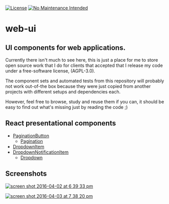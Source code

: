 [![License](https://img.shields.io/badge/license-AGPL--3.0-lightgrey.svg)](https://github.com/fczuardi/roboviario/blob/master/LICENSE)
[![No Maintenance Intended](http://unmaintained.tech/badge.svg)](http://unmaintained.tech/)

# web-ui
## UI components for web applications.

Currently there isn't much to see here, this is just a place for me to store
open source work that I do for clients that accepted that I release my code
under a free-software license, (AGPL-3.0).

The component sets and automated tests from this repository will probably
not work out-of-the box because they were just copied from another projects
with different setups and dependencies each.

However, feel free to browse, study and reuse them if you can, it should be
easy to find out what's missing just by reading the code ;)

## React presentational components

- [PaginationButton][/nav/PaginationButton]
    - [Pagination][/nav/Pagination]
- [DropdownItem][/inputs/DropdownItem]
- [DropdownNotificationItem][/inputs/DropdownNotificationItem]
    - [Dropdown][/inputs/Dropdown]

## Screenshots

[![screen shot 2016-04-02 at 6 39 33 pm](https://cloud.githubusercontent.com/assets/7760/14229176/db1389d6-f902-11e5-80bd-6dc7558cb221.png)][/nav/Pagination]

[![screen shot 2016-04-03 at 7 38 20 pm](https://cloud.githubusercontent.com/assets/7760/14235405/c2fc88b2-f9d3-11e5-8fcb-2bac6ada1252.png)][/inputs/Dropdown]


[/nav/Pagination]: https://github.com/fczuardi/web-ui/blob/master/src/crave/components/nav/Pagination.js
[/nav/PaginationButton]: https://github.com/fczuardi/web-ui/blob/master/src/crave/components/nav/PaginationButton.js
[/inputs/DropdownItem]: https://github.com/fczuardi/web-ui/blob/master/src/crave/components/inputs/DropdownItem.js
[/inputs/DropdownNotificationItem]: https://github.com/fczuardi/web-ui/blob/master/src/crave/components/inputs/DropdownNotificationItem.js
[/inputs/Dropdown]: https://github.com/fczuardi/web-ui/blob/master/src/crave/components/inputs/Dropdown.js
